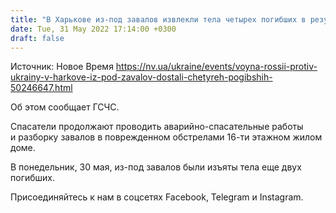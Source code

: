 ```yaml
---
title: "В Харькове из-под завалов извлекли тела четырех погибших в результате обстрела со стороны РФ"
date: Tue, 31 May 2022 17:14:00 +0300
draft: false
---
```

Источник: Новое Время https://nv.ua/ukraine/events/voyna-rossii-protiv-ukrainy-v-harkove-iz-pod-zavalov-dostali-chetyreh-pogibshih-50246647.html


 Об этом сообщает ГСЧС.

Спасатели продолжают проводить аварийно-спасательные работы и разборку завалов в поврежденном обстрелами 16-ти этажном жилом доме.

В понедельник, 30 мая, из-под завалов были изъяты тела еще двух погибших.

Присоединяйтесь к нам в соцсетях Facebook, Telegram и Instagram.
